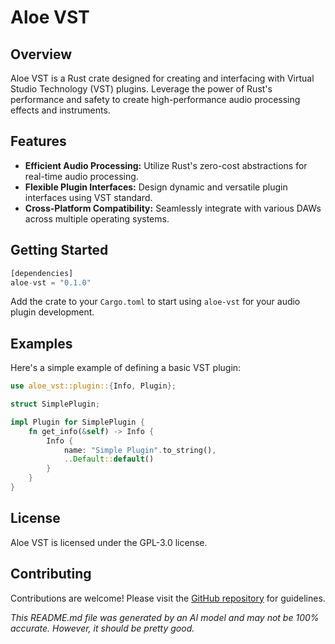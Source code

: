 # Aloe VST

## Overview

Aloe VST is a Rust crate designed for creating and interfacing with Virtual Studio Technology (VST) plugins. Leverage the power of Rust's performance and safety to create high-performance audio processing effects and instruments.

## Features
- **Efficient Audio Processing:** Utilize Rust's zero-cost abstractions for real-time audio processing.
- **Flexible Plugin Interfaces:** Design dynamic and versatile plugin interfaces using VST standard.
- **Cross-Platform Compatibility:** Seamlessly integrate with various DAWs across multiple operating systems.

## Getting Started

```rust
[dependencies]
aloe-vst = "0.1.0"
```

Add the crate to your `Cargo.toml` to start using `aloe-vst` for your audio plugin development.

## Examples

Here's a simple example of defining a basic VST plugin:

```rust
use aloe_vst::plugin::{Info, Plugin};

struct SimplePlugin;

impl Plugin for SimplePlugin {
    fn get_info(&self) -> Info {
        Info { 
            name: "Simple Plugin".to_string(),
            ..Default::default()
        }
    }
}
```

## License
Aloe VST is licensed under the GPL-3.0 license.

## Contributing
Contributions are welcome! Please visit the [GitHub repository](https://github.com/klebs6/aloe-rs) for guidelines.

*This README.md file was generated by an AI model and may not be 100% accurate. However, it should be pretty good.*
